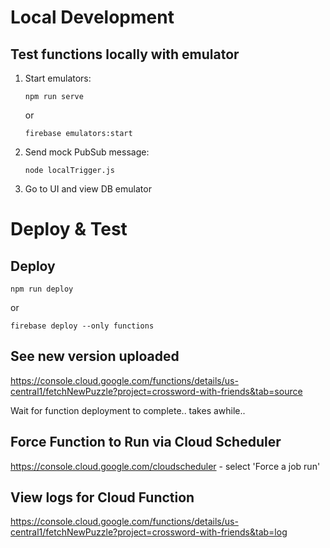 
# Local Development
## Test functions locally with emulator

1. Start emulators:
    ```
    npm run serve
    ```
    or
    ```
    firebase emulators:start
    ```

2. Send mock PubSub message:
    ```
    node localTrigger.js
    ```
3. Go to UI and view DB emulator


# Deploy & Test
## Deploy
```
npm run deploy
```
or
```
firebase deploy --only functions
```
## See new version uploaded
https://console.cloud.google.com/functions/details/us-central1/fetchNewPuzzle?project=crossword-with-friends&tab=source

Wait for function deployment to complete.. takes awhile..

## Force Function to Run via Cloud Scheduler
https://console.cloud.google.com/cloudscheduler - select 'Force a job run'

## View logs for Cloud Function
https://console.cloud.google.com/functions/details/us-central1/fetchNewPuzzle?project=crossword-with-friends&tab=log